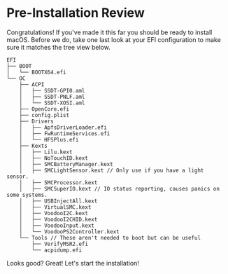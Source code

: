 # Pre-Installation Review

Congratulations! If you've made it this far you should be ready to install macOS. Before we do, take one last look at your EFI configuration to make sure it matches the tree view below.

```text
EFI
├── BOOT
│   └── BOOTX64.efi
└── OC
    ├── ACPI
    │   ├── SSDT-GPI0.aml
    │   ├── SSDT-PNLF.aml
    │   └── SSDT-XOSI.aml
    ├── OpenCore.efi
    ├── config.plist
    ├── Drivers
    │   ├── ApfsDriverLoader.efi
    │   ├── FwRuntimeServices.efi
    │   └── HFSPlus.efi
    ├── Kexts
    │   ├── Lilu.kext
    │   ├── NoTouchID.kext
    │   ├── SMCBatteryManager.kext
    │   ├── SMCLightSensor.kext // Only use if you have a light sensor.
    │   ├── SMCProcessor.kext
    │   ├── SMCSuperIO.kext // IO status reporting, causes panics on some systems.
    │   ├── USBInjectAll.kext
    │   ├── VirtualSMC.kext
    │   ├── VoodooI2C.kext
    │   ├── VoodooI2CHID.kext
    │   ├── VoodooInput.kext
    │   └── VoodooPS2Controller.kext
    └── Tools // These aren't needed to boot but can be useful
        ├── VerifyMSR2.efi
        └── acpidump.efi
```

Looks good? Great! Let's start the installation!

